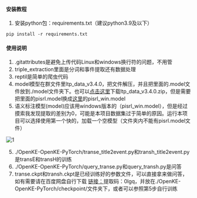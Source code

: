 #### 安装教程

1.  安装python包：requirements.txt（建议python3.9及以下）
~~~
pip install -r requirements.txt
~~~


#### 使用说明

1.  .gitattributes是避免上传代码Linux和windows换行符的问题，不用管
2.  triple_extraction里面是分词和事件提取还有数据处理
3.  reptil是简单的爬虫代码
4.  model模型在群文件里ltp_data_v3.4.0，把文件解压，并且把里面的.model文件放到./model文件夹下。也可以[点击这里](http://ltp.ai/download.html)下载ltp_data_v3.4.0.zip，但是需要把里面的pisrl.model换成[这里](http://model.scir.yunfutech.com/server/3.4.0/pisrl_win.model)的pisrl_win.model
5.  语义标注模型(model)应该用windows版本的（pisrl_win.model），但是经过摸索我发现提取的差别为0，可能是本项目数据集过于简单的原因。运行本项目可以选择使用第一个快的，加载一个空模型（文件夹内不能有pisrl.model文件）

![1](https://github.com/Starry-16/KRR/assets/89348402/1cb03a6d-897c-4c6f-9f4b-6e302a76ed37)

5.  ./OpenKE-OpenKE-PyTorch/transe_title2event.py和transh_title2event.py是transE和transH的训练
6.  ./OpenKE-OpenKE-PyTorch/query_transe.py和query_transh.py是问答
7.  transe.ckpt和transh.ckpt是已经训练好的参数文件，可以直接拿来做问答，如有需要请在百度网盘自行下载 [链接：](https://pan.baidu.com/s/1GmYVHG7warRzFlk7528JAA)提取码：0lgq，并放在./OpenKE-OpenKE-PyTorch/checkpoint/文件夹下，或者可以参照第5步自行训练





